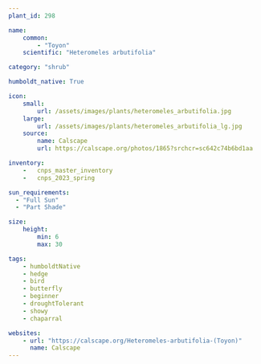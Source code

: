 ```yaml
---
plant_id: 298

name: 
    common: 
        - "Toyon" 
    scientific: "Heteromeles arbutifolia"

category: "shrub"

humboldt_native: True

icon: 
    small: 
        url: /assets/images/plants/heteromeles_arbutifolia.jpg     
    large: 
        url: /assets/images/plants/heteromeles_arbutifolia_lg.jpg 
    source: 
        name: Calscape 
        url: https://calscape.org/photos/1865?srchcr=sc642c74b6bd1aa

inventory: 
    -   cnps_master_inventory
    -   cnps_2023_spring

sun_requirements:
  - "Full Sun"
  - "Part Shade"

size:
    height: 
        min: 6
        max: 30

tags:
    - humboldtNative
    - hedge
    - bird
    - butterfly
    - beginner
    - droughtTolerant
    - showy
    - chaparral

websites:
    - url: "https://calscape.org/Heteromeles-arbutifolia-(Toyon)"
      name: Calscape
---
```



